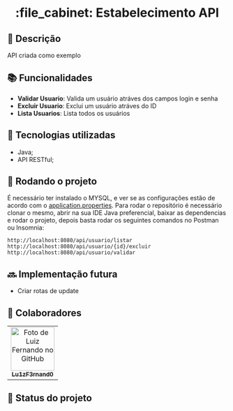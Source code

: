 <h1 align="center">:file_cabinet: Estabelecimento API</h1>

## :memo: Descrição
API criada como exemplo 

## :books: Funcionalidades
* <b>Validar Usuario</b>: Valida um usuário atráves dos campos login e senha
* <b>Excluir Usuario</b>: Exclui um usuário atráves do ID
* <b>Lista Usuarios</b>: Lista todos os usuários

## :wrench: Tecnologias utilizadas
* Java;
* API RESTful;

## :rocket: Rodando o projeto
É necessário ter instalado o MYSQL, e ver se as configurações estão de acordo com o <a href="https://github.com/Lu1zF3rnand0/estabelecimento-api/blob/master/src/main/resources/application.properties">application.properties</a>. 
Para rodar o repositório é necessário clonar o mesmo, abrir na sua IDE Java preferencial, baixar as dependencias e rodar o projeto,
depois basta rodar os seguintes comandos no Postman ou Insomnia:
```
http://localhost:8080/api/usuario/listar
http://localhost:8080/api/usuario/{id}/excluir
http://localhost:8080/api/usuario/validar
```

## :soon: Implementação futura
* Criar rotas de update

## :handshake: Colaboradores
<table>
  <tr>
    <td align="center">
      <a href="http://github.com/Lu1zF3rnand0">
        <img src="https://avatars.githubusercontent.com/u/7717507" width="100px;" alt="Foto de Luiz Fernando no GitHub"/><br>
        <sub>
          <b>Lu1zF3rnand0</b>
        </sub>
      </a>
    </td>
  </tr>
</table>

## :dart: Status do projeto
